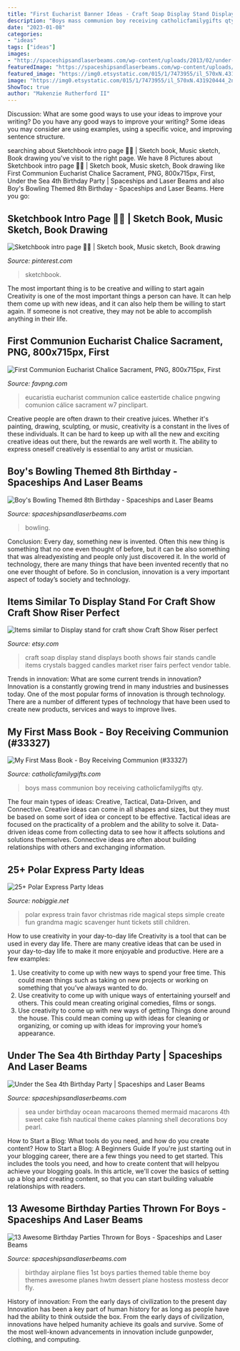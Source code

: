 ```yaml
---
title: "First Eucharist Banner Ideas - Craft Soap Display Stand Displays Booth Shows Fair Stands Candle Items Crystals Bagged Candles Market Riser Fairs Perfect Vendor Table"
description: "Boys mass communion boy receiving catholicfamilygifts qty"
date: "2023-01-08"
categories:
- "ideas"
tags: ["ideas"]
images:
- "http://spaceshipsandlaserbeams.com/wp-content/uploads/2013/02/under-the-sea-birthday-party-food-macaroons-648x975.jpg"
featuredImage: "https://spaceshipsandlaserbeams.com/wp-content/uploads/2016/02/1-airplane-themed-first-birthday-ideas-581x975.jpg"
featured_image: "https://img0.etsystatic.com/015/1/7473955/il_570xN.431920444_2nvo.jpg"
image: "https://img0.etsystatic.com/015/1/7473955/il_570xN.431920444_2nvo.jpg"
ShowToc: true
author: "Makenzie Rutherford II"
---
```



Discussion: What are some good ways to use your ideas to improve your writing?
Do you have any good ways to improve your writing? Some ideas you may consider are using examples, using a specific voice, and improving sentence structure.

	

		
searching about Sketchbook intro page 🌸🌙 | Sketch book, Music sketch, Book drawing you've visit to the right page. We have 8 Pictures about Sketchbook intro page 🌸🌙 | Sketch book, Music sketch, Book drawing like First Communion Eucharist Chalice Sacrament, PNG, 800x715px, First, Under the Sea 4th Birthday Party | Spaceships and Laser Beams and also Boy&#039;s Bowling Themed 8th Birthday - Spaceships and Laser Beams. Here you go:
		
    
## Sketchbook Intro Page 🌸🌙 | Sketch Book, Music Sketch, Book Drawing

<img loading=lazy src="https://i.pinimg.com/736x/13/ec/b0/13ecb04228fc622491bf40494389654f.jpg" onerror="this.onerror=null;this.src='https://tse2.mm.bing.net/th?id=OIP.HGK_aykvfGN0NM_v6uCWNQHaJ3&amp;pid=15.1';" alt="Sketchbook intro page 🌸🌙 | Sketch book, Music sketch, Book drawing">

_Source: pinterest.com_

>sketchbook. 

	

The most important thing is to be creative and willing to start again
Creativity is one of the most important things a person can have. It can help them come up with new ideas, and it can also help them be willing to start again. If someone is not creative, they may not be able to accomplish anything in their life.

    
## First Communion Eucharist Chalice Sacrament, PNG, 800x715px, First

<img loading=lazy src="https://img.favpng.com/22/0/0/first-communion-eucharist-chalice-sacrament-portable-network-graphics-png-favpng-3ZS4dfeWhQBhxGad69a1kk1ZT.jpg" onerror="this.onerror=null;this.src='https://tse3.mm.bing.net/th?id=OIP.MlSvRp3roGGg04zUklazMAHaGd&amp;pid=15.1';" alt="First Communion Eucharist Chalice Sacrament, PNG, 800x715px, First">

_Source: favpng.com_

>eucaristia eucharist communion calice eastertide chalice pngwing comunion cálice sacrament w7 pinclipart. 

	

Creative people are often drawn to their creative juices. Whether it's painting, drawing, sculpting, or music, creativity is a constant in the lives of these individuals. It can be hard to keep up with all the new and exciting creative ideas out there, but the rewards are well worth it. The ability to express oneself creatively is essential to any artist or musician.

    
## Boy&#039;s Bowling Themed 8th Birthday - Spaceships And Laser Beams

<img loading=lazy src="https://spaceshipsandlaserbeams.com/wp-content/uploads/2015/09/bowling-birthday-party-ideas-459.jpg" onerror="this.onerror=null;this.src='https://tse3.mm.bing.net/th?id=OIP.GZGALo-81mII-P9DpDzaEwHaLH&amp;pid=15.1';" alt="Boy&#039;s Bowling Themed 8th Birthday - Spaceships and Laser Beams">

_Source: spaceshipsandlaserbeams.com_

>bowling. 

	

Conclusion:
Every day, something new is invented. Often this new thing is something that no one even thought of before, but it can be also something that was alreadyexisting and people only just discovered it. In the world of technology, there are many things that have been invented recently that no one ever thought of before. So in conclusion, innovation is a very important aspect of today’s society and technology.

    
## Items Similar To Display Stand For Craft Show Craft Show Riser Perfect

<img loading=lazy src="https://img0.etsystatic.com/015/1/7473955/il_570xN.431920444_2nvo.jpg" onerror="this.onerror=null;this.src='https://tse1.mm.bing.net/th?id=OIP.kdA5yrSO_TNj3ogeI2e5CwHaJ4&amp;pid=15.1';" alt="Items similar to Display stand for craft show Craft Show Riser perfect">

_Source: etsy.com_

>craft soap display stand displays booth shows fair stands candle items crystals bagged candles market riser fairs perfect vendor table. 

	

Trends in innovation: What are some current trends in innovation?
Innovation is a constantly growing trend in many industries and businesses today. One of the most popular forms of innovation is through technology. There are a number of different types of technology that have been used to create new products, services and ways to improve lives.

    
## My First Mass Book - Boy Receiving Communion (#33327)

<img loading=lazy src="https://www.catholicfamilygifts.com/images/products/detail/57037.jpg" onerror="this.onerror=null;this.src='https://tse4.mm.bing.net/th?id=OIP.dgmN_8KVSkvEwNqT8-k7GwHaLH&amp;pid=15.1';" alt="My First Mass Book - Boy Receiving Communion (#33327)">

_Source: catholicfamilygifts.com_

>boys mass communion boy receiving catholicfamilygifts qty. 

	

The four main types of ideas: Creative, Tactical, Data-Driven, and Connective.
Creative ideas can come in all shapes and sizes, but they must be based on some sort of idea or concept to be effective. Tactical ideas are focused on the practicality of a problem and the ability to solve it. Data-driven ideas come from collecting data to see how it affects solutions and solutions themselves. Connective ideas are often about building relationships with others and exchanging information.

    
## 25+ Polar Express Party Ideas

<img loading=lazy src="http://www.nobiggie.net/wp-content/uploads/2016/12/Polar-Express-Favor.jpg" onerror="this.onerror=null;this.src='https://tse4.mm.bing.net/th?id=OIP.t9gPPw1VI3PiInXzeQJ30wHaLG&amp;pid=15.1';" alt="25+ Polar Express Party Ideas">

_Source: nobiggie.net_

>polar express train favor christmas ride magical steps simple create fun grandma magic scavenger hunt tickets still children. 

	

How to use creativity in your day-to-day life
Creativity is a tool that can be used in every day life. There are many creative ideas that can be used in your day-to-day life to make it more enjoyable and productive. Here are a few examples: 
1. Use creativity to come up with new ways to spend your free time. This could mean things such as taking on new projects or working on something that you’ve always wanted to do. 
2. Use creativity to come up with unique ways of entertaining yourself and others. This could mean creating original comedies, films or songs. 
3. Use creativity to come up with new ways of getting Things done around the house. This could mean coming up with ideas for cleaning or organizing, or coming up with ideas for improving your home’s appearance.

    
## Under The Sea 4th Birthday Party | Spaceships And Laser Beams

<img loading=lazy src="http://spaceshipsandlaserbeams.com/wp-content/uploads/2013/02/under-the-sea-birthday-party-food-macaroons-648x975.jpg" onerror="this.onerror=null;this.src='https://tse4.mm.bing.net/th?id=OIP.HoFp-21f0-DqFIXEZm-SNwHaLJ&amp;pid=15.1';" alt="Under the Sea 4th Birthday Party | Spaceships and Laser Beams">

_Source: spaceshipsandlaserbeams.com_

>sea under birthday ocean macaroons themed mermaid macarons 4th sweet cake fish nautical theme cakes planning shell decorations boy pearl. 

	

How to Start a Blog: What tools do you need, and how do you create content?
How to Start a Blog: A Beginners Guide
If you're just starting out in your blogging career, there are a few things you need to get started. This includes the tools you need, and how to create content that will helpyou achieve your blogging goals. In this article, we'll cover the basics of setting up a blog and creating content, so that you can start building valuable relationships with readers.

    
## 13 Awesome Birthday Parties Thrown For Boys - Spaceships And Laser Beams

<img loading=lazy src="https://spaceshipsandlaserbeams.com/wp-content/uploads/2016/02/1-airplane-themed-first-birthday-ideas-581x975.jpg" onerror="this.onerror=null;this.src='https://tse1.mm.bing.net/th?id=OIP.ViWXNwzx6DFt-r6EWkfQMQHaMb&amp;pid=15.1';" alt="13 Awesome Birthday Parties Thrown for Boys - Spaceships and Laser Beams">

_Source: spaceshipsandlaserbeams.com_

>birthday airplane flies 1st boys parties themed table theme boy themes awesome planes hwtm dessert plane hostess mostess decor fly. 

	

History of innovation: From the early days of civilization to the present day
Innovation has been a key part of human history for as long as people have had the ability to think outside the box. From the early days of civilization, innovations have helped humanity achieve its goals and survive. Some of the most well-known advancements in innovation include gunpowder, clothing, and computing.


